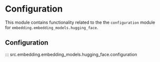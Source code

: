 # Configuration

This module contains functionality related to the the `configuration` module for `embedding.embedding_models.hugging_face`.

## Configuration

::: src.embedding.embedding_models.hugging_face.configuration

